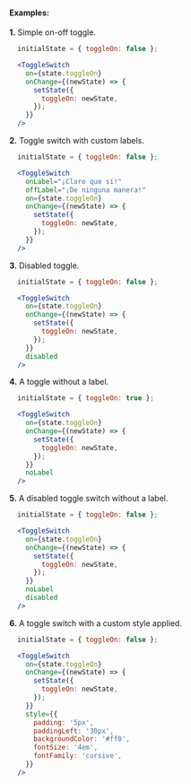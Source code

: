 #### Examples:

__1.__ Simple on-off toggle.

```jsx
  initialState = { toggleOn: false };

  <ToggleSwitch
    on={state.toggleOn}
    onChange={(newState) => {
      setState({
        toggleOn: newState,
      });
    }}
  />
```

__2.__ Toggle switch with custom labels.

```jsx
  initialState = { toggleOn: false };

  <ToggleSwitch
    onLabel="¡Claro que sí!"
    offLabel="¡De ninguna manera!"
    on={state.toggleOn}
    onChange={(newState) => {
      setState({
        toggleOn: newState,
      });
    }}
  />
```

__3.__ Disabled toggle.

```jsx
  initialState = { toggleOn: false };

  <ToggleSwitch
    on={state.toggleOn}
    onChange={(newState) => {
      setState({
        toggleOn: newState,
      });
    }}
    disabled
  />
```

__4.__ A toggle without a label.

```jsx
  initialState = { toggleOn: true };

  <ToggleSwitch
    on={state.toggleOn}
    onChange={(newState) => {
      setState({
        toggleOn: newState,
      });
    }}
    noLabel
  />
```

__5.__ A disabled toggle switch without a label.

```jsx
  initialState = { toggleOn: false };

  <ToggleSwitch
    on={state.toggleOn}
    onChange={(newState) => {
      setState({
        toggleOn: newState,
      });
    }}
    noLabel
    disabled
  />
```

__6.__ A toggle switch with a custom style applied.
```jsx
  initialState = { toggleOn: false };

  <ToggleSwitch
    on={state.toggleOn}
    onChange={(newState) => {
      setState({
        toggleOn: newState,
      });
    }}
    style={{
      padding: '5px',
      paddingLeft: '30px',
      backgroundColor: '#ff0',
      fontSize: '4em',
      fontFamily: 'cursive',
    }}
  />
```
